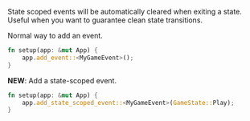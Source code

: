 <!-- Add state scoped events -->
<!-- https://github.com/bevyengine/bevy/pull/15085 -->

State scoped events will be automatically cleared when exiting a state. Useful when you want to guarantee clean state transitions.

Normal way to add an event.
```rust
fn setup(app: &mut App) {
    app.add_event::<MyGameEvent>();
}
```

**NEW**: Add a state-scoped event.
```rust
fn setup(app: &mut App) {
    app.add_state_scoped_event::<MyGameEvent>(GameState::Play);
}
```
